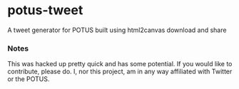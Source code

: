 # potus-tweet
A tweet generator for POTUS built using html2canvas
download and share

### Notes
This was hacked up pretty quick and has some potential. If you would like to
contribute, please do. I, nor this project, am in any way affiliated with
Twitter or the POTUS.
